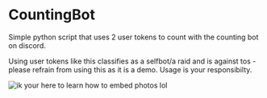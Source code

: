 # CountingBot

Simple python script that uses 2 user tokens to count with the counting bot on discord.

Using user tokens like this classifies as a selfbot/a raid and is against tos - please refrain from using this as it is a demo. Usage is your responsibilty.

![ik your here to learn how to embed photos lol](https://i.imgur.com/COQKQQq.png)
